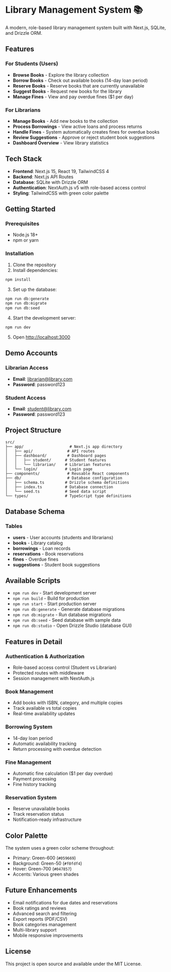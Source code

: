 # Library Management System 📚

A modern, role-based library management system built with Next.js, SQLite, and Drizzle ORM.

## Features

### For Students (Users)
- **Browse Books** - Explore the library collection
- **Borrow Books** - Check out available books (14-day loan period)
- **Reserve Books** - Reserve books that are currently unavailable
- **Suggest Books** - Request new books for the library
- **Manage Fines** - View and pay overdue fines ($1 per day)

### For Librarians
- **Manage Books** - Add new books to the collection
- **Process Borrowings** - View active loans and process returns
- **Handle Fines** - System automatically creates fines for overdue books
- **Review Suggestions** - Approve or reject student book suggestions
- **Dashboard Overview** - View library statistics

## Tech Stack

- **Frontend**: Next.js 15, React 19, TailwindCSS 4
- **Backend**: Next.js API Routes
- **Database**: SQLite with Drizzle ORM
- **Authentication**: NextAuth.js v5 with role-based access control
- **Styling**: TailwindCSS with green color palette

## Getting Started

### Prerequisites
- Node.js 18+ 
- npm or yarn

### Installation

1. Clone the repository
2. Install dependencies:
```bash
npm install
```

3. Set up the database:
```bash
npm run db:generate
npm run db:migrate
npm run db:seed
```

4. Start the development server:
```bash
npm run dev
```

5. Open [http://localhost:3000](http://localhost:3000)

## Demo Accounts

### Librarian Access
- **Email**: librarian@library.com
- **Password**: password123

### Student Access
- **Email**: student@library.com
- **Password**: password123

## Project Structure

```
src/
├── app/                    # Next.js app directory
│   ├── api/               # API routes
│   ├── dashboard/         # Dashboard pages
│   │   ├── student/      # Student features
│   │   └── librarian/    # Librarian features
│   └── login/            # Login page
├── components/            # Reusable React components
├── db/                    # Database configuration
│   ├── schema.ts         # Drizzle schema definitions
│   ├── index.ts          # Database connection
│   └── seed.ts           # Seed data script
└── types/                # TypeScript type definitions
```

## Database Schema

### Tables
- **users** - User accounts (students and librarians)
- **books** - Library catalog
- **borrowings** - Loan records
- **reservations** - Book reservations
- **fines** - Overdue fines
- **suggestions** - Student book suggestions

## Available Scripts

- `npm run dev` - Start development server
- `npm run build` - Build for production
- `npm run start` - Start production server
- `npm run db:generate` - Generate database migrations
- `npm run db:migrate` - Run database migrations
- `npm run db:seed` - Seed database with sample data
- `npm run db:studio` - Open Drizzle Studio (database GUI)

## Features in Detail

### Authentication & Authorization
- Role-based access control (Student vs Librarian)
- Protected routes with middleware
- Session management with NextAuth.js

### Book Management
- Add books with ISBN, category, and multiple copies
- Track available vs total copies
- Real-time availability updates

### Borrowing System
- 14-day loan period
- Automatic availability tracking
- Return processing with overdue detection

### Fine Management
- Automatic fine calculation ($1 per day overdue)
- Payment processing
- Fine history tracking

### Reservation System
- Reserve unavailable books
- Track reservation status
- Notification-ready infrastructure

## Color Palette

The system uses a green color scheme throughout:
- Primary: Green-600 (`#059669`)
- Background: Green-50 (`#f0fdf4`)
- Hover: Green-700 (`#047857`)
- Accents: Various green shades

## Future Enhancements

- Email notifications for due dates and reservations
- Book ratings and reviews
- Advanced search and filtering
- Export reports (PDF/CSV)
- Book categories management
- Multi-library support
- Mobile responsive improvements

## License

This project is open source and available under the MIT License.
